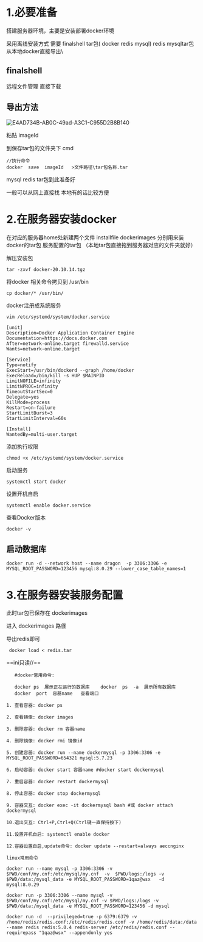 # 1.必要准备



搭建服务器环境，主要是安装部署docker环境

采用离线安装方式                                  需要 finalshell   tar包( docker  redis  mysql)   redis mysqltar包从本地docker直接导出\





## finalshell

远程文件管理                                   直接下载

## 导出方法 

 ![E4AD734B-AB0C-49ad-A3C1-C955D2B8B140](E:\Sadnote\sad\picture\E4AD734B-AB0C-49ad-A3C1-C955D2B8B140.png)

粘贴 imageId

到保存tar包的文件夹下 cmd         

```squirrel
//执行命令
docker  save  imageId   >文件路径\tar包名称.tar
```

mysql  redis tar包到此准备好



一般可以从网上直接找  本地有的话比较方便

# 2.在服务器安装docker

在对应的服务器home处新建两个文件     installfile dockerimages         分别用来装docker的tar包     服务配置的tar包    （本地tar包直接拖到服务器对应的文件夹就好）

解压安装包

```shell
tar -zxvf docker-20.10.14.tgz
```

将docker 相关命令拷贝到 /usr/bin

```shell
cp docker/* /usr/bin/
```

docker注册成系统服务

```shell
vim /etc/systemd/system/docker.service
```

```shell
[unit]
Description=Docker Application Container Engine
Documentation=https://docs.docker.com
After=network-online.target firewalld.service
Wants=network-online.target
 
[Service]
Type=notify
ExecStart=/usr/bin/dockerd --graph /home/docker
ExecReload=/bin/kill -s HUP $MAINPID
LimitNOFILE=infinity
LimitNPROC=infinity
TimeoutStartSec=0
Delegate=yes
KillMode=process
Restart=on-failure
StartLimitBurst=3
StartLimitInterval=60s
 
[Install]
WantedBy=multi-user.target
```

添加执行权限

```shell
chmod +x /etc/systemd/system/docker.service
```

启动服务

```shell
systemctl start docker
```

设置开机自启

```shell
systemctl enable docker.service
```

查看Docker版本

```shell
docker -v
```

## 启动数据库

```shell
docker run -d --network host --name dragon  -p 3306:3306 -e MYSQL_ROOT_PASSWORD=123456 mysql:8.0.29 --lower_case_table_names=1
```



# 3.在服务器安装服务配置

此时tar包已保存在 dockerimages  

进入 dockerimages  路径

导出redis即可

```shell
 docker load < redis.tar
```

==ini只读//==

```
   #docker常用命令:
   
   docker ps  展示正在运行的数据库    docker  ps  -a  展示所有数据库
   docker  port  容器name   查看端口
 
1. 查看容器: docker ps
 
2. 查看镜像: docker images
 
3. 删除容器: docker rm 容器name
 
4. 删除镜像: docker rmi 镜像id
 
5. 创建容器: docker run --name dockermysql -p 3306:3306 -e MYSQL_ROOT_PASSWORD=654321 mysql:5.7.23
 
6. 启动容器: docker start 容器name #docker start dockermysql
 
7. 重启容器: docker restart dockermysql
 
8. 停止容器: docker stop dockermysql
 
9. 容器交互: docker exec -it dockermysql bash #或 docker attach dockermysql
 
10.退出交互: Ctrl+P,Ctrl+Q(Ctrl键一直保持按下)
 
11.设置开机自启: systemctl enable docker
 
12.容器设置自启,update命令: docker update --restart=always aeccnginx
```

```
linux常用命令
```



```shell
docker run --name mysql -p 3306:3306 -v $PWD/conf/my.cnf:/etc/mysql/my.cnf  -v  $PWD/logs:/logs -v $PWD/data:/mysql_data -e MYSQL_ROOT_PASSWORD=1qaz@wsx   -d mysql:8.0.29

docker run -p 3306:3306 --name mysql -v $PWD/conf/my.cnf:/etc/mysql/my.cnf -v $PWD/logs:/logs -v $PWD/data:/mysql_data -e MYSQL_ROOT_PASSWORD=123456 -d mysql

docker run -d  --privileged=true -p 6379:6379 -v /home/redis/redis.conf:/etc/redis/redis.conf -v /home/redis/data:/data --name redis redis:5.0.4 redis-server /etc/redis/redis.conf --requirepass "1qaz@wsx" --appendonly yes
```

